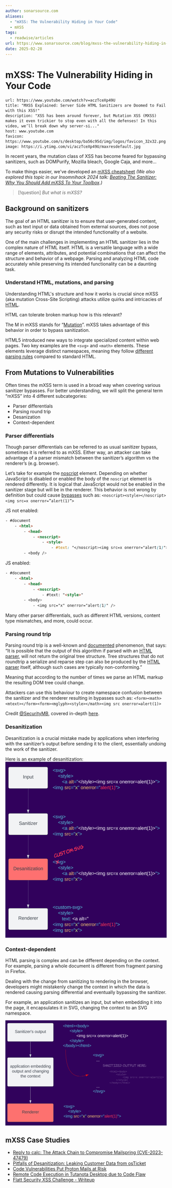 ```yaml
---
author: sonarsource.com
aliases:
  - "mXSS: The Vulnerability Hiding in Your Code"
  - mXSS
tags:
  - readwise/articles
url: https://www.sonarsource.com/blog/mxss-the-vulnerability-hiding-in-your-code/
date: 2025-02-28
---
```

# mXSS: The Vulnerability Hiding in Your Code


```cardlink
url: https://www.youtube.com/watch?v=aczTceXp49U
title: "MXSS Explained: Server Side HTML Sanitizers are Doomed to Fail with this XSS!"
description: "XSS has been around forever, but Mutation XSS (MXSS) makes it even trickier to stop even with all the defenses! In this video, we’ll break down why server-si..."
host: www.youtube.com
favicon: https://www.youtube.com/s/desktop/ba56c95d/img/logos/favicon_32x32.png
image: https://i.ytimg.com/vi/aczTceXp49U/maxresdefault.jpg
```

In recent years, the mutation class of XSS has become feared for bypassing sanitizers, such as DOMPurify, Mozilla bleach, Google Caja, and more… [](https://read.readwise.io/read/01jn6d870db955qrzv31fa5egb)

To make things easier, we've developed an [mXSS cheatsheet](https://sonarsource.github.io/mxss-cheatsheet/) [](https://read.readwise.io/read/01jn6dgnqz5fmjege07verzz9t)
*(We also explored this topic in our Insomnihack 2024 talk: [Beating The Sanitizer: Why You Should Add mXSS To Your Toolbox](https://www.youtube.com/watch?v=g3yzTQnIgtE).) [](https://read.readwise.io/read/01jn6d8gfw089pz049y5nrhnn0)*

>[!question]
>*But what is mXSS?*

## Background on sanitizers

The goal of an HTML sanitizer is to ensure that user-generated content, such as text input or data obtained from external sources, does not pose any security risks or disrupt the intended functionality of a website. [](https://read.readwise.io/read/01jn6daxk00zq8vmb94adh0rts)

One of the main challenges in implementing an HTML sanitizer lies in the complex nature of HTML itself. HTML is a versatile language with a wide range of elements, attributes, and potential combinations that can affect the structure and behavior of a webpage. Parsing and analyzing HTML code accurately while preserving its intended functionality can be a daunting task. [](https://read.readwise.io/read/01jn6db8vdap5nf28fbqdjc1n4)

### Understand HTML, mutations, and parsing

Understanding HTML's structure and how it works is crucial since mXSS (aka mutation Cross-Site Scripting) attacks utilize quirks and intricacies of [HTML](../../Dev,%20ICT%20&%20Cybersec/Dev,%20scripting%20&%20OS/HTML.md). [](https://read.readwise.io/read/01jn6dbwkhddpy6m9x70r0fxnf) 

HTML can tolerate broken markup how is this relevant?

The M in mXSS stands for “[Mutation](../../Dev,%20ICT%20&%20Cybersec/Dev,%20scripting%20&%20OS/HTML.md#Mutation)”. mXSS takes advantage of this behavior in order to bypass sanitization.

HTML5 introduced new ways to integrate specialized content within web pages. Two key examples are the `<svg>` and `<math>` elements. These elements leverage distinct namespaces, meaning they follow [different parsing rules](../../Dev,%20ICT%20&%20Cybersec/Dev,%20scripting%20&%20OS/HTML.md#Different%20content%20parsing%20types) compared to standard HTML. [](https://read.readwise.io/read/01jn6dqcrscbc2t5rtwhk3xmcw)

## From Mutations to Vulnerabilities

 Often times the mXSS term is used in a broad way when covering various sanitizer bypasses. For better understanding, we will split the general term “mXSS” into 4 different subcategories: [](https://read.readwise.io/read/01jn6e0bbx93rxkbj8brxne2b8)

- Parser differentials
- Parsing round trip
- Desanization
- Context-dependent

### Parser differentials

Though parser differentials can be referred to as usual sanitizer bypass, sometimes it is referred to as mXSS. Either way, an attacker can take advantage of a parser mismatch between the sanitizer’s algorithm vs the renderer’s (e.g. browser). [](https://read.readwise.io/read/01jn6e2b1s1813h5hczenqnas1)

Let’s take for example the [noscript](https://html.spec.whatwg.org/multipage/scripting.html#the-noscript-element) element. [](https://read.readwise.io/read/01jn6e43sfrzsc5nnj0jy19s6t) Depending on whether JavaScript is disabled or enabled the body of the `noscript` element is rendered differently. It is logical that JavaScript would not be enabled in the sanitizer stage but will be in the renderer. This behavior is not wrong by definition but could cause [bypasses](https://checkmarx.com/blog/vulnerabilities-discovered-in-mozilla-bleach/) such as: `<noscript><style></noscript><img src=x onerror=”alert(1)”>` [](https://read.readwise.io/read/01jn6e4jypp95jv2jp898863b1)

JS not enabled:
```html
- #document
    - <html>
        - <head>
            - <noscript>
                - <style>
                    - #text: "</noscript><img src=x onerror="alert(1)">"
        - <body />
```

JS enabled:
```html
- #document
    - <html>
        - <head>
            - <noscript>
                - #text: "<style>"
        - <body>
            - <img src="x" onerror="alert(1)" />
```

Many other parser differentials, such as different HTML versions, content type mismatches, and more, could occur. [](https://read.readwise.io/read/01jn6e4qmwtapjd42xnwfe90nh)


### Parsing round trip

Parsing round trip is a well-known and [documented](https://html.spec.whatwg.org/multipage/parsing.html#serialising-html-fragments) phenomenon, that says: “It is possible that the output of this algorithm if parsed with an [HTML parser](https://html.spec.whatwg.org/multipage/parsing.html#html-parser), will not return the original tree structure. Tree structures that do not roundtrip a serialize and reparse step can also be produced by the [HTML parser](https://html.spec.whatwg.org/multipage/parsing.html#html-parser) itself, although such cases are typically non-conforming.” [](https://read.readwise.io/read/01jn6e5n3d963n12fstgd78g3j)

Meaning that according to the number of times we parse an HTML markup the resulting DOM tree could change. [](https://read.readwise.io/read/01jn6e5w86cbsa9naz93rg6xxd)

Attackers can use this behaviour to create namespace confusion between the sanitizer and the renderer resulting in bypasses such as:
 `<form><math><mtext></form><form><mglyph><style></math><img src onerror=alert(1)>`
 
 Credit [@SecurityMB](https://twitter.com/SecurityMB), covered in-depth [here](https://research.securitum.com/mutation-xss-via-mathml-mutation-dompurify-2-0-17-bypass/). [](https://read.readwise.io/read/01jn6ebz4sd55d6ayf1hbrd31k)

### Desanitization

Desanitization is a crucial mistake made by applications when interfering with the sanitizer’s output before sending it to the client, essentially undoing the work of the sanitizer. [](https://read.readwise.io/read/01jn6ect2hqtr85akznank1dww)

Here is an example of desanitization: [](https://read.readwise.io/read/01jn6epbqncs8wpr1c2vjzwtb5)
![](attachments/mXss_Desanitization.png)


### Context-dependent

HTML parsing is complex and can be different depending on the context. For example, parsing a whole document is different from fragment parsing in Firefox. [](https://read.readwise.io/read/01jn6eqn314cafzgzgq2svmpg6)

Dealing with the change from sanitizing to rendering in the browser, developers might mistakenly change the context in which the data is rendered causing parsing differential and eventually bypassing the sanitizer. [](https://read.readwise.io/read/01jn6er48fv6fhn6c77bt1rajt)

For example, an application sanitizes an input, but when embedding it into the page, it encapsulates it in SVG, changing the context to an SVG namespace.
 
![](attachments/xXss_context-dependent.png)

## mXSS Case Studies

- [Reply to calc: The Attack Chain to Compromise Mailspring (CVE-2023-47479)](https://www.sonarsource.com/blog/reply-to-calc-the-attack-chain-to-compromise-mailspring/)
- [Pitfalls of Desanitization: Leaking Customer Data from osTicket](https://www.sonarsource.com/blog/pitfalls-of-desanitization-leaking-customer-data-from-osticket/)
- [Code Vulnerabilities Put Proton Mails at Risk](https://www.sonarsource.com/blog/code-vulnerabilities-leak-emails-in-proton-mail/)
- [Remote Code Execution in Tutanota Desktop due to Code Flaw](https://www.sonarsource.com/blog/remote-code-execution-in-tutanota-desktop-due-to-code-flaw/)
- [Flatt Security XSS Challenge - Writeup](blig.one%20-%20Flatt%20Security%20XSS%20Challenge%20-%20Writeup.md)